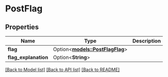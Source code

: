 # PostFlag

## Properties

Name | Type | Description | Notes
------------ | ------------- | ------------- | -------------
**flag** | Option<[**models::PostFlagFlag**](PostFlag_flag.md)> |  | [optional]
**flag_explanation** | Option<**String**> |  | [optional]

[[Back to Model list]](../README.md#documentation-for-models) [[Back to API list]](../README.md#documentation-for-api-endpoints) [[Back to README]](../README.md)


